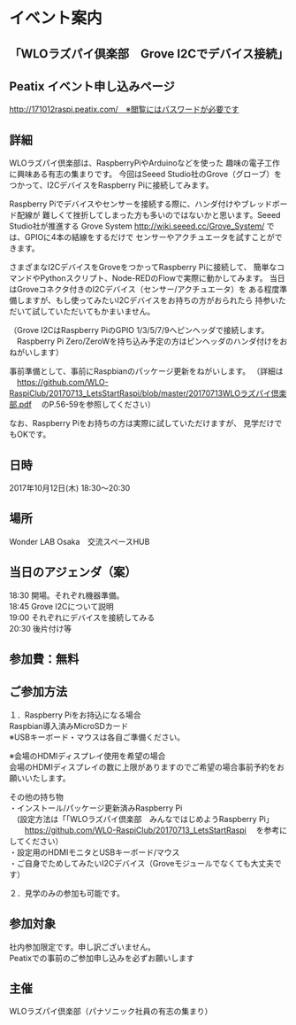 # イベント案内
## 「WLOラズパイ倶楽部　Grove I2Cでデバイス接続」

## Peatix イベント申し込みページ
http://171012raspi.peatix.com/　※閲覧にはパスワードが必要です

## 詳細
WLOラズパイ倶楽部は、RaspberryPiやArduinoなどを使った 趣味の電子工作に興味ある有志の集まりです。 
今回はSeeed Studio社のGrove（グローブ）をつかって、I2CデバイスをRaspberry Piに接続してみます。

Raspberry Piでデバイスやセンサーを接続する際に、ハンダ付けやブレッドボード配線が
難しくて挫折してしまった方も多いのではないかと思います。Seeed Studio社が推進する
Grove System  http://wiki.seeed.cc/Grove_System/ では、GPIOに4本の結線をするだけで
センサーやアクチュエータを試すことができます。

さまざまなI2CデバイスをGroveをつかってRaspberry Piに接続して、
簡単なコマンドやPythonスクリプト、Node-REDのFlowで実際に動かしてみます。
当日はGroveコネクタ付きのI2Cデバイス（センサー/アクチュエータ）を
ある程度準備しますが、もし使ってみたいI2Cデバイスをお持ちの方がおられたら
持参いただいて試していただいてもかまいません。

（Grove I2CはRaspberry PiのGPIO 1/3/5/7/9へピンヘッダで接続します。
　Raspberry Pi Zero/ZeroWを持ち込み予定の方はピンヘッダのハンダ付けをおねがいします）

事前準備として、事前にRaspbianのパッケージ更新をねがいします。
（詳細は
　https://github.com/WLO-RaspiClub/20170713_LetsStartRaspi/blob/master/20170713WLOラズパイ倶楽部.pdf
　のP.56-59を参照してください）

なお、Raspberry Piをお持ちの方は実際に試していただけますが、
見学だけでもOKです。


## 日時
2017年10月12日(木) 18:30～20:30　<br>

## 場所
Wonder LAB Osaka　交流スペースHUB

## 当日のアジェンダ（案）<br>
18:30 開場。それぞれ機器準備。<br>
18:45 Grove I2Cについて説明<br>
19:00 それぞれにデバイスを接続してみる<br>
20:30 後片付け等

## 参加費：無料

## ご参加方法
１．Raspberry Piをお持込になる場合<br>
Raspbian導入済みMicroSDカード<br>
※USBキーボード・マウスは各自ご準備ください。

※会場のHDMIディスプレイ使用を希望の場合<br>
会場のHDMIディスプレイの数に上限がありますのでご希望の場合事前予約をお願いいたします。

その他の持ち物<br>
・インストール/パッケージ更新済みRaspberry Pi<br>
　(設定方法は「「WLOラズパイ倶楽部　みんなではじめようRaspberry Pi」<br>
　　https://github.com/WLO-RaspiClub/20170713_LetsStartRaspi
　を参考にしてください）<br>
・設定用のHDMIモニタとUSBキーボード/マウス<br>
・ご自身でためしてみたいI2Cデバイス（Groveモジュールでなくても大丈夫です）

２．見学のみの参加も可能です。

## 参加対象
社内参加限定です。申し訳ございません。<br>
Peatixでの事前のご参加申し込みを必ずお願いします<br>

## 主催
WLOラズパイ倶楽部（パナソニック社員の有志の集まり）<br>
